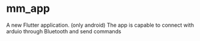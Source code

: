 # mm_app

A new Flutter application.
(only android)
The app is capable to connect with arduio through Bluetooth and send commands


